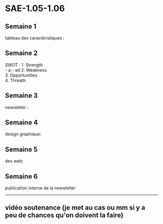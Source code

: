# SAE-1.05-1.06

## Semaine 1
  tableau des caractéristiques :
    

## Semaine 2
  SWOT :
    1. Strength  
      - a
      - ad
    2. Weakness  
    3. Opportunities  
    4. Threath  
    

## Semaine 3
  newsletter :  

## Semaine 4
  design graphique:  

## Semaine 5
  dev web: 

## Semaine 6
  publication interne de la newsletter


---

## vidéo soutenance (je met au cas ou mm si y a peu de chances qu'on doivent la faire)
    
